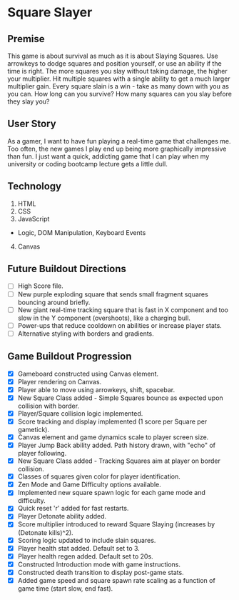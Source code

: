 # Square Slayer

## Premise
This game is about survival as much as it is about Slaying Squares. Use arrowkeys to dodge squares and position yourself, or use an ability if the time is right. The more squares you slay without taking damage, the higher your multiplier. Hit multiple squares with a single ability to get a much larger multiplier gain. Every square slain is a win - take as many down with you as you can. How long can you survive? How many squares can you slay before they slay you?

## User Story   
As a gamer, I want to have fun playing a real-time game that challenges me. Too often, the new games I play end up being more graphically impressive than fun. I just want a quick, addicting game that I can play when my university or coding bootcamp lecture gets a little dull.

## Technology
1. HTML
2. CSS
3. JavaScript
*   Logic, DOM Manipulation, Keyboard Events
4. Canvas

## Future Buildout Directions
- [ ] High Score file.
- [ ] New purple exploding square that sends small fragment squares bouncing around briefly.
- [ ] New giant real-time tracking square that is fast in X component and too slow in the Y component (overshoots), like a charging bull.
- [ ] Power-ups that reduce cooldown on abilities or increase player stats.
- [ ] Alternative styling with borders and gradients.

## Game Buildout Progression
- [x] Gameboard constructed using Canvas element.
- [x] Player rendering on Canvas.
- [x] Player able to move using arrowkeys, shift, spacebar.
- [x] New Square Class added - Simple Squares bounce as expected upon collision with border.
- [x] Player/Square collision logic implemented.
- [x] Score tracking and display implemented (1 score per Square per gametick).
- [x] Canvas element and game dynamics scale to player screen size.
- [x] Player Jump Back ability added. Path history drawn, with "echo" of player following.
- [x] New Square Class added - Tracking Squares aim at player on border collision.
- [x] Classes of squares given color for player identification.
- [x] Zen Mode and Game Difficulty options available.
- [x] Implemented new square spawn logic for each game mode and difficulty.
- [x] Quick reset 'r' added for fast restarts.
- [x] Player Detonate ability added.
- [x] Score multiplier introduced to reward Square Slaying (increases by (Detonate kills)^2).
- [x] Scoring logic updated to include slain squares.
- [x] Player health stat added. Default set to 3.
- [x] Player health regen added. Default set to 20s.
- [x] Constructed Introduction mode with game instructions.
- [x] Constructed death transition to display post-game stats.
- [x] Added game speed and square spawn rate scaling as a function of game time (start slow, end fast).